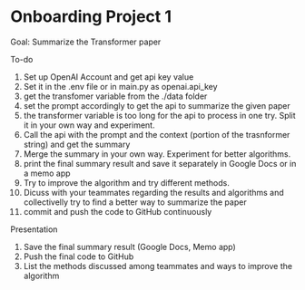 # Onboarding Project 1

Goal: Summarize the Transformer paper

To-do
1. Set up OpenAI Account and get api key value
2. Set it in the .env file or in main.py as openai.api_key
3. get the transfomer variable from the ./data folder
4. set the prompt accordingly to get the api to summarize the given paper
5. the transformer variable is too long for the api to process in one try. Split it in your own way and experiment.
6. Call the api with the prompt and the context (portion of the trasnformer string) and get the summary
7. Merge the summary in your own way. Experiment for better algorithms.
8. print the final summary result and save it separately in Google Docs or in a memo app
9. Try to improve the algorithm and try different methods.
10. Dicuss with your teammates regarding the results and algorithms and collectivelly try to find a better way to summarize the paper
11. commit and push the code to GitHub continuously

Presentation
1. Save the final summary result (Google Docs, Memo app)
2. Push the final code to GitHub
3. List the methods discussed among teammates and ways to improve the algorithm